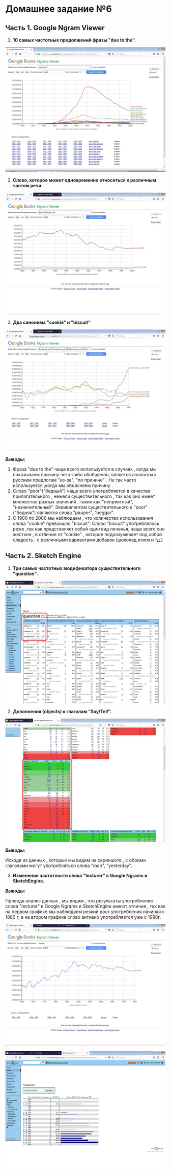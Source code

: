 # Домашнее задание №6

## Часть 1. Google Ngram Viewer

1. __10 самых частотных продолжений фразы "due to the".__

![s1.1](gng1.jpg)

2. __Cлово, которое может одновременно относиться к различным частям речи.__

![s1.1](gng2.jpg)

3. __Два синонима "cookie" и "biscuit"__

![s1.1](gng3.jpg)

 ___Выводы:___
 
1. Фраза "due to the" чаще всего используется в случаях , когда мы показываем причину чего-либо обобщенно, является аналогом к русским предлогам "из-за", "по причине" . Не так часто используется ,когда мы объясняем причину . 
2. Слово "poor"("бедный") чаще всего употребляется в качестве прилагательного , нежели существительного , так как оно имеет множество разных значений , таких как "неприятный", "незначительный". Эквивалентом существительного к "poor" ("бедняк") являются слова "pauper", "beggar".
3. С 1900 по 2000 мы наблюдаем , что количество использования слова "cookie" превзошло "biscuit". Слово "biscuit" употреблялось реже ,так  как представляет собой один вид печенья, чаще всего оно жесткое , в отличие от "cookie" , которое подразумевает под собой сладость , с различными вариантами добавок (шоколад,изюм и тд.)
## Часть 2. Sketch Engine

1. __Три самых частотных модификатора существительного "question".__

![s2.1](se1.jpg)

2. __Дополнения (objects) к глаголам "Say/Tell".__

![s2.2](se2.jpg)

 ___Выводы:___

Исходя из данных , которые мы видим на скриншоте , с обоими глаголами могут употребляться слова "man", "yesterday". 


3. __Изменение частотности слова "lecturer" в Google Ngrams и SketchEngine.__

___Выводы:___

Проведя анализ данных , мы видим , что результаты употребления слова "lecturer" в Google Ngrams и SketchEngine имеют отличия , так как на первом графике мы наблюдаем резкий рост употребления начиная с 1880 г, а на втором графике слово активно употребляется уже с 1988г.



![s2.31](se31.jpg)

![s2.32](se32.jpg)
